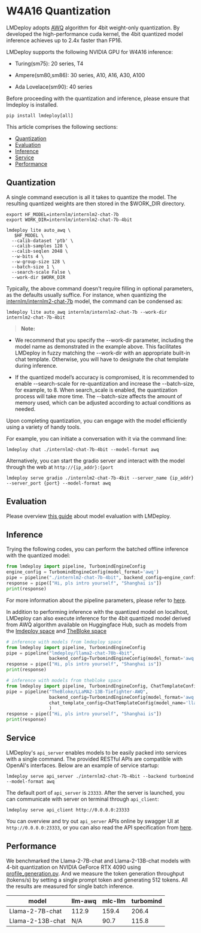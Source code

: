 # W4A16 Quantization

LMDeploy adopts [AWQ](https://arxiv.org/abs/2306.00978) algorithm for 4bit weight-only quantization. By developed the high-performance cuda kernel, the 4bit quantized model inference achieves up to 2.4x faster than FP16.

LMDeploy supports the following NVIDIA GPU for W4A16 inference:

- Turing(sm75): 20 series, T4

- Ampere(sm80,sm86): 30 series, A10, A16, A30, A100

- Ada Lovelace(sm90): 40 series

Before proceeding with the quantization and inference, please ensure that lmdeploy is installed.

```shell
pip install lmdeploy[all]
```

This article comprises the following sections:

<!-- toc -->

- [Quantization](#quantization)
- [Evaluation](#evaluation)
- [Inference](#inference)
- [Service](#service)
- [Performance](#performance)

<!-- tocstop -->

## Quantization

A single command execution is all it takes to quantize the model. The resulting quantized weights are then stored in the $WORK_DIR directory.

```shell
export HF_MODEL=internlm/internlm2-chat-7b
export WORK_DIR=internlm/internlm2-chat-7b-4bit

lmdeploy lite auto_awq \
   $HF_MODEL \
  --calib-dataset 'ptb' \
  --calib-samples 128 \
  --calib-seqlen 2048 \
  --w-bits 4 \
  --w-group-size 128 \
  --batch-size 1 \
  --search-scale False \
  --work-dir $WORK_DIR
```

Typically, the above command doesn't require filling in optional parameters, as the defaults usually suffice. For instance, when quantizing the [internlm/internlm2-chat-7b](https://huggingface.co/internlm/internlm2-chat-7b) model, the command can be condensed as:

```shell
lmdeploy lite auto_awq internlm/internlm2-chat-7b --work-dir internlm2-chat-7b-4bit
```

> **Note:**

- We recommend that you specify the --work-dir parameter, including the model name as demonstrated in the example above. This facilitates LMDeploy in fuzzy matching the --work-dir with an appropriate built-in chat template. Otherwise, you will have to designate the chat template during inference.

- If the quantized model’s accuracy is compromised, it is recommended to enable --search-scale for re-quantization and increase the --batch-size, for example, to 8. When search_scale is enabled, the quantization process will take more time. The --batch-size affects the amount of memory used, which can be adjusted according to actual conditions as needed.

Upon completing quantization, you can engage with the model efficiently using a variety of handy tools.

For example, you can initiate a conversation with it via the command line:

```shell
lmdeploy chat ./internlm2-chat-7b-4bit --model-format awq
```

Alternatively, you can start the gradio server and interact with the model through the web at `http://{ip_addr}:{port`

```shell
lmdeploy serve gradio ./internlm2-chat-7b-4bit --server_name {ip_addr} --server_port {port} --model-format awq
```

## Evaluation

Please overview [this guide](https://opencompass.readthedocs.io/en/latest/advanced_guides/evaluation_turbomind.html) about model evaluation with LMDeploy.

## Inference

Trying the following codes, you can perform the batched offline inference with the quantized model:

```python
from lmdeploy import pipeline, TurbomindEngineConfig
engine_config = TurbomindEngineConfig(model_format='awq')
pipe = pipeline("./internlm2-chat-7b-4bit", backend_config=engine_config)
response = pipe(["Hi, pls intro yourself", "Shanghai is"])
print(response)
```

For more information about the pipeline parameters, please refer to [here](../inference/pipeline.md).

In addition to performing inference with the quantized model on localhost, LMDeploy can also execute inference for the 4bit quantized model derived from AWQ algorithm available on Huggingface Hub, such as models from the [lmdeploy space](https://huggingface.co/lmdeploy) and [TheBloke space](https://huggingface.co/TheBloke)

```python
# inference with models from lmdeploy space
from lmdeploy import pipeline, TurbomindEngineConfig
pipe = pipeline("lmdeploy/llama2-chat-70b-4bit",
                backend_config=TurbomindEngineConfig(model_format='awq', tp=4))
response = pipe(["Hi, pls intro yourself", "Shanghai is"])
print(response)

# inference with models from thebloke space
from lmdeploy import pipeline, TurbomindEngineConfig, ChatTemplateConfig
pipe = pipeline("TheBloke/LLaMA2-13B-Tiefighter-AWQ",
                backend_config=TurbomindEngineConfig(model_format='awq'),
                chat_template_config=ChatTemplateConfig(model_name='llama2')
                )
response = pipe(["Hi, pls intro yourself", "Shanghai is"])
print(response)
```

## Service

LMDeploy's `api_server` enables models to be easily packed into services with a single command. The provided RESTful APIs are compatible with OpenAI's interfaces. Below are an example of service startup:

```shell
lmdeploy serve api_server ./internlm2-chat-7b-4bit --backend turbomind --model-format awq
```

The default port of `api_server` is `23333`. After the server is launched, you can communicate with server on terminal through `api_client`:

```shell
lmdeploy serve api_client http://0.0.0.0:23333
```

You can overview and try out `api_server` APIs online by swagger UI at `http://0.0.0.0:23333`, or you can also read the API specification from [here](../serving/api_server.md).

## Performance

We benchmarked the Llama-2-7B-chat and Llama-2-13B-chat models with 4-bit quantization on NVIDIA GeForce RTX 4090 using [profile_generation.py](https://github.com/InternLM/lmdeploy/blob/main/benchmark/profile_generation.py). And we measure the token generation throughput (tokens/s) by setting a single prompt token and generating 512 tokens. All the results are measured for single batch inference.

| model            | llm-awq | mlc-llm | turbomind |
| ---------------- | ------- | ------- | --------- |
| Llama-2-7B-chat  | 112.9   | 159.4   | 206.4     |
| Llama-2-13B-chat | N/A     | 90.7    | 115.8     |
